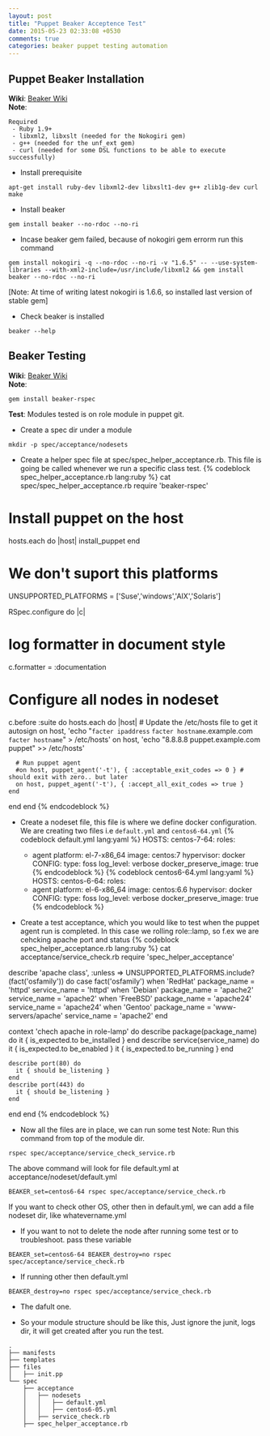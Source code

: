 ```yaml
---
layout: post
title: "Puppet Beaker Acceptence Test"
date: 2015-05-23 02:33:08 +0530
comments: true
categories: beaker puppet testing automation 
---
```

## Puppet Beaker Installation 

**Wiki**: [Beaker Wiki](https://github.com/puppetlabs/beaker/wiki/Beaker-Installation)   
**Note**: 
``` 
Required 
 - Ruby 1.9+
 - libxml2, libxslt (needed for the Nokogiri gem)
 - g++ (needed for the unf_ext gem)
 - curl (needed for some DSL functions to be able to execute successfully)
```

* Install prerequisite
```
apt-get install ruby-dev libxml2-dev libxslt1-dev g++ zlib1g-dev curl make
```

* Install beaker
```
gem install beaker --no-rdoc --no-ri
```
<!-- more -->
* Incase beaker gem failed, because of nokogiri gem errorm run this command
```
gem install nokogiri -q --no-rdoc --no-ri -v "1.6.5" -- --use-system-libraries --with-xml2-include=/usr/include/libxml2 && gem install beaker --no-rdoc --no-ri
```
[Note: At time of writing latest nokogiri is 1.6.6, so installed last version of stable gem]

* Check beaker is installed
```
beaker --help
```

## Beaker Testing
**Wiki**: [Beaker Wiki](https://github.com/puppetlabs/beaker)    
**Note**: 
```
gem install beaker-rspec
```
**Test**: Modules tested is on role module in puppet git.   

* Create a spec dir under a module
```
mkdir -p spec/acceptance/nodesets
```

* Create a helper spec file at spec/spec_helper_acceptance.rb. This file is going be called whenever we run a specific class test.
{% codeblock spec_helper_acceptance.rb lang:ruby %}
cat spec/spec_helper_acceptance.rb
require 'beaker-rspec'

# Install puppet on the host
hosts.each do |host|
  install_puppet
end

# We don't suport this platforms
UNSUPPORTED_PLATFORMS = ['Suse','windows','AIX','Solaris']

RSpec.configure do |c|

  # log formatter in document style
  c.formatter = :documentation

  # Configure all nodes in nodeset
  c.before :suite do
    hosts.each do |host|
      # Update the /etc/hosts file to get it autosign
      on host, 'echo "`facter ipaddress` `facter hostname`.example.com `facter hostname`" > /etc/hosts'
      on host, 'echo "8.8.8.8  puppet.example.com puppet" >> /etc/hosts'

      # Run puppet agent
      #on host, puppet_agent('-t'), { :acceptable_exit_codes => 0 } # should exit with zero.. but later
      on host, puppet_agent('-t'), { :accept_all_exit_codes => true }
    end
  end
end
{% endcodeblock %}

* Create a nodeset file, this file is where we define docker configuration. We are creating two files i.e `default.yml` and `centos6-64.yml`
{% codeblock default.yml lang:yaml %}
HOSTS:
  centos-7-64:
    roles:
     - agent
    platform: el-7-x86_64
    image: centos:7
    hypervisor: docker
CONFIG:
  type: foss
  log_level: verbose
  docker_preserve_image: true
{% endcodeblock %}
{% codeblock centos6-64.yml lang:yaml %}
HOSTS:
  centos-6-64:
    roles:
     - agent
    platform: el-6-x86_64
    image: centos:6.6
    hypervisor: docker
CONFIG:
  type: foss
  log_level: verbose
  docker_preserve_image: true
{% endcodeblock %}

* Create a test acceptance, which you would like to test when the puppet agent run is completed. In this case we rolling role::lamp, so f.ex we are cehcking apache port and status
{% codeblock spec_helper_acceptance.rb lang:ruby %}
 cat acceptance/service_check.rb
require 'spec_helper_acceptance'

describe 'apache class', :unless => UNSUPPORTED_PLATFORMS.include?(fact('osfamily')) do
  case fact('osfamily')
  when 'RedHat'
    package_name = 'httpd'
    service_name = 'httpd'
  when 'Debian'
    package_name = 'apache2'
    service_name = 'apache2'
  when 'FreeBSD'
    package_name = 'apache24'
    service_name = 'apache24'
  when 'Gentoo'
    package_name = 'www-servers/apache'
    service_name = 'apache2'
  end

  context 'chech apache in role-lamp' do
    describe package(package_name) do
      it { is_expected.to be_installed }
    end
    describe service(service_name) do
      it { is_expected.to be_enabled }
      it { is_expected.to be_running }
    end

    describe port(80) do
      it { should be_listening }
    end
    describe port(443) do
      it { should be_listening }
    end
  end
end
{% endcodeblock %}

* Now all the files are in place, we can run some test
Note: Run this command from top of the module dir.
```
rspec spec/acceptance/service_check_service.rb
```
  The above command will look for file default.yml at acceptance/nodeset/default.yml
```
BEAKER_set=centos6-64 rspec spec/acceptance/service_check.rb
```
  If you want to check other OS, other then in default.yml, we can add a file nodeset dir, like whatevername.yml

* If you want to not to delete the node after running some test or to troubleshoot. pass these variable
```
BEAKER_set=centos6-64 BEAKER_destroy=no rspec spec/acceptance/service_check.rb
```
 - If running other then default.yml
```
BEAKER_destroy=no rspec spec/acceptance/service_check.rb
```
 - The dafult one.

* So your module structure should be like this, Just ignore the junit, logs dir, it will get created after you run the test.
```
.
├── manifests
├── templates
├── files
│   ├── init.pp
└── spec
    ├── acceptance
    │   ├── nodesets
    │   │   ├── default.yml
    │   │   ├── centos6-05.yml
    │   ├── service_check.rb
    ├── spec_helper_acceptance.rb
```
